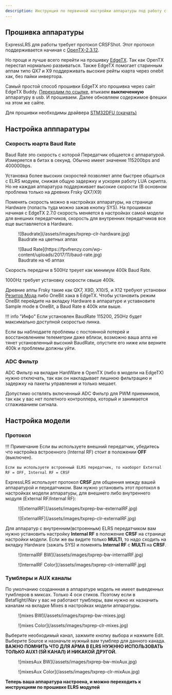 ```yaml
---
description: Инструкция по первичной настройки аппаратуры под работу с ELRS
---
```


## Прошивка аппаратуры

ExpressLRS для работы требует протокол CRSFShot. Этот протокол поддерживается начиная с [OpenTX-2.3.12](https://www.open-tx.org/2021/06/14/opentx-2.3.12).

Но проще и лучше всего перейти на прошивку [EdgeTX](https://github.com/EdgeTX/edgetx/releases). Так как OpenTX перестал нормально развиваться. Также EdgeTX помогает старинным аппам типо QX7 и X9 поддерживать высокие рейты юарта через onebit хак, без пайки инвертора.

Самый простой способ прошивки EdgeTX это прошивка через сайт EdgeTX Buddy.
[Переходим по ссылке](https://buddy.edgetx.org/#/flash), втыкаем __выключенную__ аппаратуру в usb. И прошиваем. Далее обновляем содержимое флешки на этом же сайте.

Для прошивки необходимы драйвера [STM32DFU (скачать)](https://github.com/expresslrs-ru/expresslrs-ru.github.io/raw/main/docs/assets/files/STM32-DFU.zip)

## Настройка апппаратуры

### Скорость юарта Baud Rate

Baud Rate это скорость с которой Передатчик общается с аппаратурой. Измеряется в битах в секунд. Обычно имеет значение 115200bps and 400000bps.

Установка более высоких скоростей позволяет аппе быстрее общаться с ELRS модуем, снижая общую задержку и ускоряя работу LUA скрипта. Но не каждая аппаратура поддерживает высокие скорости (В основном проблема только на древних Frsky QX7/X9)

Поменять скорость можно в настройках аппаратуры, на странице Hardware (попасть туда можно зажав кнопку SYS). На прошивках начиная с EdgeTX 2.7.0 скорость меняется в настройках самой модели для внешних передатчиков, скорость для внутренних передатчиков все еще выставляется в Hardware.

<figure markdown>
![Baudrate](/assets/images/txprep-clr-hardware.jpg)
<figcaption>Baudrate на цветных аппах</figcaption>
</figure>

<figure markdown>
![Baud Rate](https://fpvfrenzy.com/wp-content/uploads/2017/11/baud-rate.jpg)
<figcaption>Baudrate на чб аппах</figcaption>
</figure>

Скорость передачи в 500Hz треует как минимум 400k Baud Rate.

1000Hz требует установку скорости свыше 400k.

Древние аппы Frsky такие как QX7, X9D, X10/S, и X12 требуют установки [Резитор Мода](https://blog.seidel-philipp.de/fixed-inverter-mod-for-tbs-crossfire-and-frsky-qx7/) либо OneBit хака в EdgeTX. Чтобы установить режим OneBit перейдите на вкладку Hardware в аппаратуре и уставновите Sample mode в OneBit, а Baud Rate в 400k или выше.

!!! info "Инфо"
    Если установлен BaudRate 115200, 250Hz будет максимально доступной скоростью линка.

Если вы наблюдаете проблемы с постоянной потерей и восстановлением телеметрии даже вблизи, возможно ваша аппа не тянет установленный высокий BaudRate, опустите его ниже или верните 400k и проблемы должны уйти.

### ADC Фильтр

ADC Фильтр на вкладке HardWare в OpenTX (либо в модели на EdgeTX) нужно отключать, так как он накладывает лишнюю фильтрацию и задержку на пакеты управления и только мешает.

Допустимо оствлять включенный ADC Фильтр для PWM приемников, так как у вас нет полетного контроллера, который и занимается сглаживанием сигнала.

## Настройка модели

### Протокол

!!! Примечание
    Если вы используете внешний передатчик, убедитесь что настройка встроенного (Internal RF) стоит в положении **OFF** (выключен).

    Если вы используете встроенный ELRS передатчик, то наоборот External RF = OFF, Internal RF = CRSF

ExpressLRS использует протокол **CRSF** для общенния между вашей аппаратурой и передатчиком. Вам нужно установить этот протокол в настройках модели аппаратуры, для внешнего либо внутреннего модуля (External RF/Internal RF):

<figure markdown>
![ExternalRF](/assets/images/txprep-bw-externalRF.jpg)
</figure>

<figure markdown>
![ExternalRF](/assets/images/txprep-clr-externalRF.jpg)
</figure>

Для аппаратур с внутренним(встроенным) ELRS передатчиком вам нужно установить настройку **Internal RF** в положение **CRSF** на странице настройки модели. Если же вы видите только **MULTI**, то надо сходить на вкладку Hardware (зажать SYS) и поменять **Internal RF** c **MULTI** на **CRSF**.

<figure markdown>
![InternalRF BW](/assets/images/txprep-bw-internalRF.jpg)
</figure>

<figure markdown>
![InternalRF Color](/assets/images/txprep-clr-internalRF.jpg)
</figure>

### Тумблеры и AUX каналы

По умолчанию созданнная в аппаратуре модель не имеет выведенных тумблеров в миксах. Только 4 оси стиков. Поэтому если в Betaflight/iNav у вас не работают тумблеры, вам нужно их назначить каналам на вкладке Mixes в настройках модели аппаратуры.

<figure markdown>
![mixes BW](/assets/images/txprep-bw-mixes.jpg)
</figure>

<figure markdown>
![mixes Color](/assets/images/txprep-clr-mixes.jpg)
</figure>

Выберите необходимый канал, зажмите кнопку выбора и нажмите Edit. Выберите Source и назначьте нужный вам тумблер для данного канада.
**ВАЖНО ПОМНИТЬ ЧТО ДЛЯ АРМА В ELRS НУЖННО ИСПОЛЬЗОВАТЬ ТОЛЬКО AUX1 (5Й КАНАЛ) И НИКАКОЙ ДРУГОЙ.**

<figure markdown>
![mixesAux BW](/assets/images/txprep-bw-mixAux.jpg)
</figure>

<figure markdown>
![mixesAux Color](/assets/images/txprep-clr-mixAux.jpg)
</figure>

**Теперь ваша аппаратура настроена, и можно переходить к инструкциям по прошивке ELRS модулей**